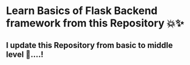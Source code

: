 # Learn Basics of Flask Backend framework from this Repository 💥✨

## I update this Repository from basic to middle level 💛....!

